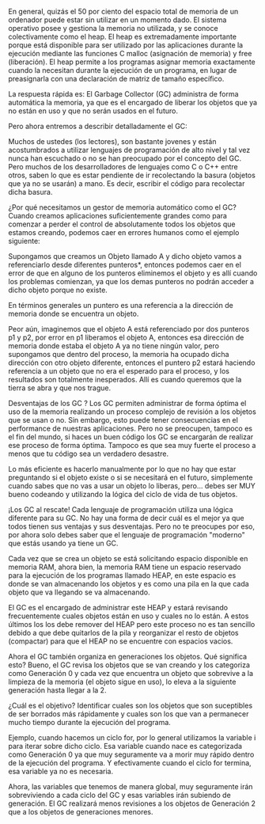 En general, quizás el 50 por ciento del espacio total de memoria de un ordenador puede estar sin utilizar en un momento dado. El sistema operativo posee y gestiona la memoria no utilizada, y se conoce colectivamente como el heap. El heap es extremadamente importante porque está disponible para ser utilizado por las aplicaciones durante la ejecución mediante las funciones C malloc (asignación de memoria) y free (liberación). El heap permite a los programas asignar memoria exactamente cuando la necesitan durante la ejecución de un programa, en lugar de preasignarla con una declaración de matriz de tamaño específico.

La respuesta rápida es: El Garbage Collector (GC) administra de forma automática la memoria, ya que es el encargado de liberar los objetos que ya no están en uso y que no serán usados en el futuro.

Pero ahora entremos a describir detalladamente el GC:

Muchos de ustedes (los lectores), son bastante jovenes y están acostumbrados a utilizar lenguajes de programación de alto nivel y tal vez nunca han escuchado o no se han preocupado por el concepto del GC. Pero muchos de los desarrolladores de lenguajes como C o C++ entre otros, saben lo que es estar pendiente de ir recolectando la basura (objetos que ya no se usarán) a mano. Es decir, escribir el código para recolectar dicha basura.

¿Por qué necesitamos un gestor de memoria automático como el GC?
Cuando creamos aplicaciones suficientemente grandes como para comenzar a perder el control de absolutamente todos los objetos que estamos creando, podemos caer en errores humanos como el ejemplo siguiente:

Supongamos que creamos un Objeto llamado A y dicho objeto vamos a referenciarlo desde diferentes punteros*, entonces podemos caer en el error de que en alguno de los punteros eliminemos el objeto y es allí cuando los problemas comienzan, ya que los demas punteros no podrán acceder a dicho objeto porque no existe.

En términos generales un puntero es una referencia a la dirección de memoria donde se encuentra un objeto.

Peor aún, imaginemos que el objeto A está referenciado por dos punteros p1 y p2, por error en p1 liberamos el objeto A, entonces esa dirección de memoria donde estaba el objeto A ya no tiene ningún valor, pero supongamos que dentro del proceso, la memoria ha ocupado dicha dirección con otro objeto diferente, entonces el puntero p2 estará haciendo referencia a un objeto que no era el esperado para el proceso, y los resultados son totalmente inesperados. Allí es cuando queremos que la tierra se abra y que nos trague.

Desventajas de los GC ?
Los GC permiten administrar de forma óptima el uso de la memoria realizando un proceso complejo de revisión a los objetos que se usan o no. Sin embargo, esto puede tener consecuencias en el performance de nuestras aplicaciones. Pero no se preocupen, tampoco es el fin del mundo, si haces un buen código los GC se encargarán de realizar ese proceso de forma óptima. Tampoco es que sea muy fuerte el proceso a menos que tu código sea un verdadero desastre.

Lo más eficiente es hacerlo manualmente por lo que no hay que estar preguntando si el objeto existe o si se necesitará en el futuro, simplemente cuando sabes que no vas a usar un objeto lo liberas, pero... debes ser MUY bueno codeando y utilizando la lógica del ciclo de vida de tus objetos.

¡Los GC al rescate!
Cada lenguaje de programación utiliza una lógica diferente para su GC. No hay una forma de decir cuál es el mejor ya que todos tienen sus ventajas y sus desventajas. Pero no te preocupes por eso, por ahora solo debes saber que el lenguaje de programación "moderno" que estás usando ya tiene un GC.

Cada vez que se crea un objeto se está solicitando espacio disponible en memoria RAM, ahora bien, la memoria RAM tiene un espacio reservado para la ejecución de los programas llamado HEAP, en este espacio es donde se van almacenando los objetos y es como una pila en la que cada objeto que va llegando se va almacenando.

El GC es el encargado de administrar este HEAP y estará revisando frecuentemente cuales objetos están en uso y cuales no lo están. A estos últimos los los debe remover del HEAP pero este proceso no es tan sencillo debido a que debe quitarlos de la pila y reorganizar el resto de objetos (compactar) para que el HEAP no se encuentre con espacios vacios.

Ahora el GC también organiza en generaciones los objetos. Qué significa esto? Bueno, el GC revisa los objetos que se van creando y los categoriza como Generación 0 y cada vez que encuentra un objeto que sobrevive a la limpieza de la memoria (el objeto sigue en uso), lo eleva a la siguiente generación hasta llegar a la 2.

¿Cuál es el objetivo? Identificar cuales son los objetos que son suceptibles de ser borrados más rápidamente y cuales son los que van a permanecer mucho tiempo durante la ejecución del programa.

Ejemplo, cuando hacemos un ciclo for, por lo general utilizamos la variable i para iterar sobre dicho ciclo. Esa variable cuando nace es categorizada como Generación 0 ya que muy seguramente va a morir muy rápido dentro de la ejecución del programa. Y efectivamente cuando el ciclo for termina, esa variable ya no es necesaria.

Ahora, las variables que tenemos de manera global, muy seguramente irán sobreviviendo a cada ciclo del GC y esas variables irán subiendo de generación. El GC realizará menos revisiones a los objetos de Generación 2 que a los objetos de generaciones menores.